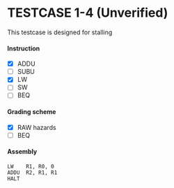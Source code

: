 # TESTCASE 1-4 (Unverified)

This testcase is designed for stalling

#### Instruction
- [x] ADDU
- [ ] SUBU
- [x] LW
- [ ] SW
- [ ] BEQ

#### Grading scheme
- [x] RAW hazards
- [ ] BEQ

#### Assembly
```
LW    R1, R0, 0
ADDU  R2, R1, R1
HALT
```